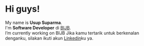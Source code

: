 # Hi guys!

My name is **Usup Suparma**.\
I'm  **Software Developer** di [BIJB](https://www.bijb.co.id).\
I’m currently working on BIJB
Jika kamu tertarik untuk berkenalan denganku, silakan ikuti akun [Linkedin](https://www.linkedin.com/in/usupsuparma/)ku ya.

<!--
**usupsuparma/usupsuparma** is a ✨ _special_ ✨ repository because its `README.md` (this file) appears on your GitHub profile.

Here are some ideas to get you started:

- 🔭 I’m currently working on ...
- 🌱 I’m currently learning ...
- 👯 I’m looking to collaborate on ...
- 🤔 I’m looking for help with ...
- 💬 Ask me about ...
- 📫 How to reach me: ...
- 😄 Pronouns: ...
- ⚡ Fun fact: ...
-->
